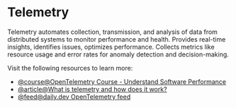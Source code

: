 # Telemetry

Telemetry automates collection, transmission, and analysis of data from distributed systems to monitor performance and health. Provides real-time insights, identifies issues, optimizes performance. Collects metrics like resource usage and error rates for anomaly detection and decision-making.

Visit the following resources to learn more:

- [@course@OpenTelemetry Course - Understand Software Performance](https://www.youtube.com/watch?v=r8UvWSX3KA8)
- [@article@What is telemetry and how does it work?](https://www.techtarget.com/whatis/definition/telemetry)
- [@feed@daily.dev OpenTelemetry feed](https://app.daily.dev/tags/opentelemetry)